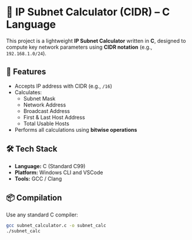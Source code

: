 # 🧮 IP Subnet Calculator (CIDR) – C Language

This project is a lightweight **IP Subnet Calculator** written in **C**, designed to compute key network parameters using **CIDR notation** (e.g., `192.168.1.0/24`).

## 🚀 Features

- Accepts IP address with CIDR (e.g., `/16`)
- Calculates:
  - Subnet Mask
  - Network Address
  - Broadcast Address
  - First & Last Host Address
  - Total Usable Hosts
- Performs all calculations using **bitwise operations**


## 🛠️ Tech Stack

- **Language:** C (Standard C99)
- **Platform:** Windows CLI and VSCode
- **Tools:** GCC / Clang

## 📦 Compilation

Use any standard C compiler:

```bash
gcc subnet_calculator.c -o subnet_calc
./subnet_calc

